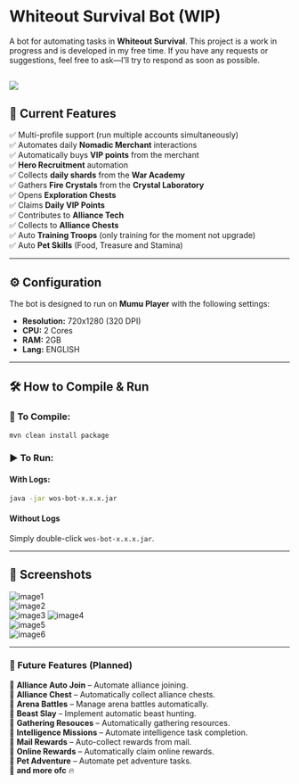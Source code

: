 # Whiteout Survival Bot (WIP)

A bot for automating tasks in **Whiteout Survival**. This project is a work in progress and is developed in my free time. If you have any requests or suggestions, feel free to ask—I’ll try to respond as soon as possible.

[![](https://www.buymeacoffee.com/assets/img/custom_images/orange_img.png)](https://buymeacoffee.com/cearivera1z)
---

## 📌 Current Features

✅ Multi-profile support (run multiple accounts simultaneously)  
✅ Automates daily **Nomadic Merchant** interactions  
✅ Automatically buys **VIP points** from the merchant  
✅ **Hero Recruitment** automation  
✅ Collects **daily shards** from the **War Academy**  
✅ Gathers **Fire Crystals** from the **Crystal Laboratory**  
✅ Opens **Exploration Chests**  
✅ Claims **Daily VIP Points**  
✅ Contributes to **Alliance Tech**  
✅ Collects to **Alliance Chests**  
✅ Auto **Training Troops** (only training for the moment not upgrade)  
✅ Auto **Pet Skills** (Food, Treasure and Stamina)  

---

## ⚙️ Configuration

The bot is designed to run on **Mumu Player** with the following settings:

- **Resolution:** 720x1280 (320 DPI)  
- **CPU:** 2 Cores  
- **RAM:** 2GB 
- **Lang:** ENGLISH

---

## 🛠️ How to Compile & Run

### 🔧 To Compile:

```sh
mvn clean install package
```

### ▶️ To Run:

#### With Logs:
```sh
java -jar wos-bot-x.x.x.jar
```

#### Without Logs
Simply double-click `wos-bot-x.x.x.jar`.

---

## 📸 Screenshots

![image1](https://raw.githubusercontent.com/camoloqlo/wosbot/refs/heads/master/images/picture1.png)  
![image2](https://raw.githubusercontent.com/camoloqlo/wosbot/refs/heads/master/images/picture2.png)  
![image3](https://raw.githubusercontent.com/camoloqlo/wosbot/refs/heads/master/images/picture3.png)
![image4](https://raw.githubusercontent.com/camoloqlo/wosbot/refs/heads/master/images/picture4.png)  
![image5](https://raw.githubusercontent.com/camoloqlo/wosbot/refs/heads/master/images/picture5.png)  
![image6](https://raw.githubusercontent.com/camoloqlo/wosbot/refs/heads/master/images/picture6.png)  

---

### 🚀 Future Features (Planned)
🔹 **Alliance Auto Join** – Automate alliance joining.  
🔹 **Alliance Chest** – Automatically collect alliance chests.  
🔹 **Arena Battles** – Manage arena battles automatically.  
🔹 **Beast Slay** – Implement automatic beast hunting.  
🔹 **Gathering Resouces** – Automatically gathering resources.  
🔹 **Intelligence Missions** – Automate intelligence task completion.  
🔹 **Mail Rewards** – Auto-collect rewards from mail.  
🔹 **Online Rewards** – Automatically claim online rewards.  
🔹 **Pet Adventure** – Automate pet adventure tasks.  
🔹 **and more ofc** 🔥


